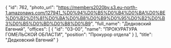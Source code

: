 {
    "id": 762,
    "photo_url": "https://members2020by.s3.eu-north-1.amazonaws.com/127941_%D0%94%D0%B5%D0%B4%D0%BA%D0%BE%D0%B2%D1%81%D0%BA%D0%B8%D0%B9%D0%95%D0%B2%D0%B3%D0%B5%D0%BD%D0%B8%D0%B9",
    "full_name": "Дедковский Евгений",
    "offices": [
        {
            "id": "03-00",
            "name": "ПРОКУРАТУРА ГОМЕЛЬСКОЙ ОБЛАСТИ",
            "position": "Прокурор отдела"
        }
    ],
    "title": "Дедковский Евгений"
}